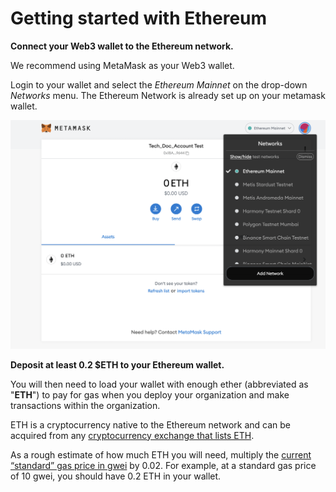 # Getting started with Ethereum

**Connect your Web3 wallet to the Ethereum network.**

We recommend using MetaMask as your Web3 wallet.&#x20;

Login to your wallet and select the _Ethereum Mainnet_ on the drop-down _Networks_ menu. The Ethereum Network is already set up on your metamask wallet.

&#x20;

![](<../../../.gitbook/assets/Schermata 2022-02-03 alle 12.22.01.png>)

**Deposit at least 0.2 $ETH to your Ethereum wallet.**

You will then need to load your wallet with enough ether (abbreviated as "**ETH**") to pay for gas when you deploy your organization and make transactions within the organization.&#x20;

ETH is a cryptocurrency native to the Ethereum network and can be acquired from any [cryptocurrency exchange that lists ETH](https://docs.ethhub.io/using-ethereum/how-to-buy-ether/).&#x20;

As a rough estimate of how much ETH you will need, multiply the [current “standard” gas price in gwei](https://ethgasstation.info) by 0.02. For example, at a standard gas price of 10 gwei, you should have 0.2 ETH in your wallet.
